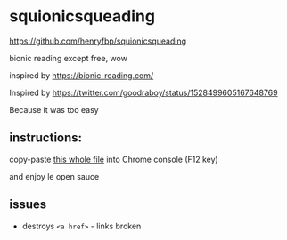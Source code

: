 # squionicsqueading

https://github.com/henryfbp/squionicsqueading

bionic reading except free, wow

inspired by https://bionic-reading.com/

Inspired by https://twitter.com/goodraboy/status/1528499605167648769

Because it was too easy

## instructions:

copy-paste [this whole file](./squionicsqueading.js) into Chrome console (F12 key)

and enjoy le open sauce 

## issues

- destroys `<a href>` - links broken
